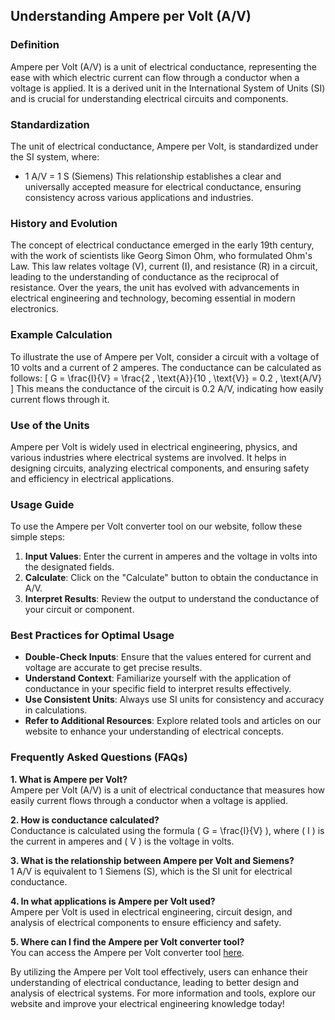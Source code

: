 ## Understanding Ampere per Volt (A/V)

### Definition
Ampere per Volt (A/V) is a unit of electrical conductance, representing the ease with which electric current can flow through a conductor when a voltage is applied. It is a derived unit in the International System of Units (SI) and is crucial for understanding electrical circuits and components.

### Standardization
The unit of electrical conductance, Ampere per Volt, is standardized under the SI system, where:
- 1 A/V = 1 S (Siemens)
This relationship establishes a clear and universally accepted measure for electrical conductance, ensuring consistency across various applications and industries.

### History and Evolution
The concept of electrical conductance emerged in the early 19th century, with the work of scientists like Georg Simon Ohm, who formulated Ohm's Law. This law relates voltage (V), current (I), and resistance (R) in a circuit, leading to the understanding of conductance as the reciprocal of resistance. Over the years, the unit has evolved with advancements in electrical engineering and technology, becoming essential in modern electronics.

### Example Calculation
To illustrate the use of Ampere per Volt, consider a circuit with a voltage of 10 volts and a current of 2 amperes. The conductance can be calculated as follows:
\[ 
G = \frac{I}{V} = \frac{2 \, \text{A}}{10 \, \text{V}} = 0.2 \, \text{A/V} 
\]
This means the conductance of the circuit is 0.2 A/V, indicating how easily current flows through it.

### Use of the Units
Ampere per Volt is widely used in electrical engineering, physics, and various industries where electrical systems are involved. It helps in designing circuits, analyzing electrical components, and ensuring safety and efficiency in electrical applications.

### Usage Guide
To use the Ampere per Volt converter tool on our website, follow these simple steps:
1. **Input Values**: Enter the current in amperes and the voltage in volts into the designated fields.
2. **Calculate**: Click on the "Calculate" button to obtain the conductance in A/V.
3. **Interpret Results**: Review the output to understand the conductance of your circuit or component.

### Best Practices for Optimal Usage
- **Double-Check Inputs**: Ensure that the values entered for current and voltage are accurate to get precise results.
- **Understand Context**: Familiarize yourself with the application of conductance in your specific field to interpret results effectively.
- **Use Consistent Units**: Always use SI units for consistency and accuracy in calculations.
- **Refer to Additional Resources**: Explore related tools and articles on our website to enhance your understanding of electrical concepts.

### Frequently Asked Questions (FAQs)

**1. What is Ampere per Volt?**  
Ampere per Volt (A/V) is a unit of electrical conductance that measures how easily current flows through a conductor when a voltage is applied.

**2. How is conductance calculated?**  
Conductance is calculated using the formula \( G = \frac{I}{V} \), where \( I \) is the current in amperes and \( V \) is the voltage in volts.

**3. What is the relationship between Ampere per Volt and Siemens?**  
1 A/V is equivalent to 1 Siemens (S), which is the SI unit for electrical conductance.

**4. In what applications is Ampere per Volt used?**  
Ampere per Volt is used in electrical engineering, circuit design, and analysis of electrical components to ensure efficiency and safety.

**5. Where can I find the Ampere per Volt converter tool?**  
You can access the Ampere per Volt converter tool [here](https://www.inayam.co/unit-converter/electrical_conductance).

By utilizing the Ampere per Volt tool effectively, users can enhance their understanding of electrical conductance, leading to better design and analysis of electrical systems. For more information and tools, explore our website and improve your electrical engineering knowledge today!